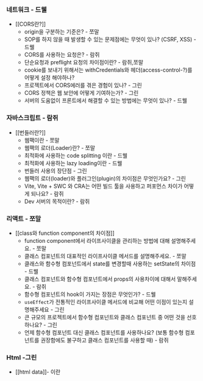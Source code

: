 ### 네트워크 - 드웰

- [[CORS란?]]
    - origin을 구분하는 기준은? - 쪼말
    - SOP를 하지 않을 때 발생할 수 있는 문제점에는 무엇이 있나? (CSRF, XSS) - 드웰
    - CORS를 사용하는 요청은? - 람쥐
    - 단순요청과 preflight 요청의 차이점이란? - 람쥐,쪼말
    - cookie를 보내기 위해서는 withCredentials와 헤더(access-control-?)를 어떻게 설정 해야하나?
    - 프로젝트에서 CORS에러를 겪은 경험이 있나? - 그린
    - CORS 정책은 웹 보안에 어떻게 기여하는가? - 그린
    - 서버의 도움없이 프론트에서 해결할 수 있는 방법에는 무엇이 있나? - 드웰

### 자바스크립트 - 람쥐

- [[번들러란?]]
    - 웹팩이란 - 쪼말
    - 웹팩의 로더(Loader)란? - 쪼말
    - 최적화에 사용하는 code splitting 이란 - 드웰
    - 최적화에 사용하는 lazy loading이란 - 드웰
    - 번들러 사용의 장단점 - 그린
    - 웹팩의 로더(loader)와 플러그인(plugin)의 차이점은 무엇인가요? - 그린
    - Vite, Vite + SWC 와 CRA는 어떤 빌드 툴을 사용하고 퍼포먼스 차이가 어떻게 되나요? - 람쥐
    - Dev 서버의 목적이란? - 람쥐

### 리액트 - 쪼말

- [[class와 function component의 차이점]]
    - function component에서 라이프사이클을 관리하는 방법에 대해 설명해주세요. - 쪼말
    - 클래스 컴포넌트의 대표적인 라이프사이클 메서드를 설명해주세요. - 쪼말
    - 클래스와 함수형 컴포넌트에서 state를 변경할때 사용하는 setState의 차이점 - 드웰
    - 클래스 컴포넌트와 함수형 컴포넌트에서 props의 사용차이에 대해서 말해주세요. - 람쥐
    - 함수형 컴포넌트의 hook이 가지는 장점은 무엇인가? - 드웰
    - `useEffect`가 전통적인 라이프사이클 메서드에 비교해 어떤 이점이 있는지 설명해주세요 - 그린
    - 큰 규모의 프로젝트에서 함수형 컴포넌트와 클래스 컴포넌트 중 어떤 것을 선호하나요? - 그린
    - 언제 함수형 컴포넌트 대신 클래스 컴포넌트를 사용하나요? (보통 함수형 컴포넌트를 권장함에도 불구하고 클래스 컴포넌트를 사용할 때) - 람쥐

### Html -그린

- [[html data]]- 이란